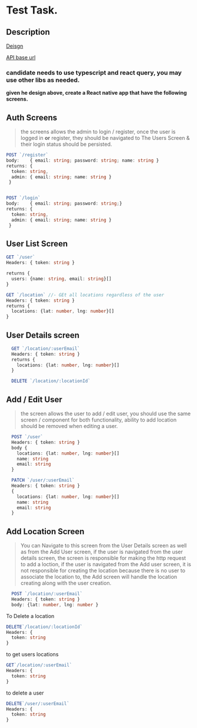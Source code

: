 # Test Task.

## Description

[Deisgn](https://excalidraw.com/#json=0CjQItfIb4QhikAgV6l24,s1vc1m5913MTjUxzc8Dpug)

[API base url](http://ec2-44-204-28-7.compute-1.amazonaws.com:3000)

### candidate needs to use typescript and react query, you may use other libs as needed.

**given he design above, create a React native app that have the following screens.**

## Auth Screens

> the screens allows the admin to login / register, once the user is logged in **or** register, they should be navigated to The Users Screen & their login status should be persisted.

```ts
POST `/register`
body:    { email: string; password: string; name: string }
returns: {
  token: string,
  admin: { email: string; name: string }
 }


POST `/login`
body:    { email: string; password: string;}
returns: {
  token: string,
  admin: { email: string; name: string }
 }
```

## User List Screen

```ts
GET `/user`
Headers: { token: string }

returns {
  users: {name: string, email: string}[]
}

GET `/location` //- GEt all locations regardless of the user
Headers: { token: string }
returns {
  locations: {lat: number, lng: number}[]
}
```

## User Details screen

```ts
  GET `/location/:userEmail`
  Headers: { token: string }
  returns {
    locations: {lat: number, lng: number}[]
  }

  DELETE `/location/:locationId`
```

## Add / Edit User

> the screen allows the user to add / edit user, you should use the same screen / component for both functionality, ability to add location should be removed when editing a user.

```ts
  POST `/user`
  Headers: { token: string }
  body {
    locations: {lat: number, lng: number}[]
    name: string
    email: string
  }

  PATCH `/user/:userEmail`
  Headers: { token: string }
  {
    locations: {lat: number, lng: number}[]
    name: string
    email: string
  }
```

## Add Location Screen

> You can Navigate to this screen from the User Details screen as well as from the Add User screen, if the user is navigated from the user details screen, the screen is responsible for making the http request to add a loction, if the user is navigated from the Add user screen, it is not responsible for creating the location because there is no user to associate the location to, the Add screen will handle the location creating along with the user creation.

```ts
  POST `/location/:userEmail`
  Headers: { token: string }
  body: {lat: number, lng: number }
```

To Delete a location

```ts
DELETE`/location/:locationId`
Headers: {
  token: string
}
```

to get users locations

```ts
GET`/location/:userEmail`
Headers: {
  token: string
}
```

to delete a user

```ts
DELETE`/user/:userEmail`
Headers: {
  token: string
}
```
